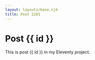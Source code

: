 ```yaml
---
layout: layouts/base.njk
title: Post 2281
---
```


# Post {{ id }}

This is post {{ id }} in my Eleventy project.
